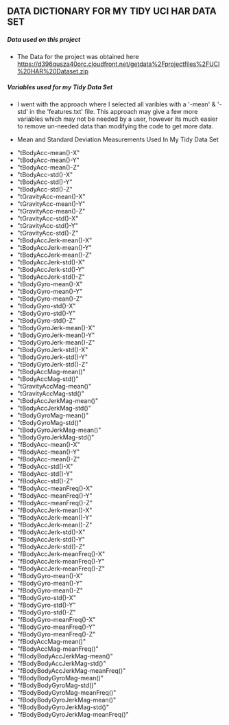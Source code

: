 ## DATA DICTIONARY FOR MY TIDY UCI HAR DATA SET 

##### Data used on this project

* The Data for the project was obtained here https://d396qusza40orc.cloudfront.net/getdata%2Fprojectfiles%2FUCI%20HAR%20Dataset.zip 

##### Variables used for my Tidy Data Set
* I went with the approach where I selected all varibles with a '-mean' & '-std' in the 'features.txt' file. This approach may give a few more variables which may not be needed by a user, however its much easier to remove un-needed  data than modifying the code to get more data.

* Mean and Standard Deviation Measurements Used In My Tidy Data Set
<ul>
<li> "tBodyAcc-mean()-X" </li>
<li>"tBodyAcc-mean()-Y" </li>
<li> "tBodyAcc-mean()-Z" </li>
<li> "tBodyAcc-std()-X"  </li>             
<li> "tBodyAcc-std()-Y" </li>
<li> "tBodyAcc-std()-Z" </li>
<li> "tGravityAcc-mean()-X" </li>
<li> "tGravityAcc-mean()-Y" </li>
<li> "tGravityAcc-mean()-Z" </li>
<li> "tGravityAcc-std()-X" </li>
<li> "tGravityAcc-std()-Y"  </li>
<li> "tGravityAcc-std()-Z"   </li>         
<li> "tBodyAccJerk-mean()-X"  </li>
<li> "tBodyAccJerk-mean()-Y"  </li>
<li> "tBodyAccJerk-mean()-Z" </li>
<li> "tBodyAccJerk-std()-X"   </li>        
<li> "tBodyAccJerk-std()-Y"  </li>
<li> "tBodyAccJerk-std()-Z" </li>
<li> "tBodyGyro-mean()-X"  </li>
<li> "tBodyGyro-mean()-Y"  </li>           
<li> "tBodyGyro-mean()-Z" </li>
<li> "tBodyGyro-std()-X"  </li>
<li> "tBodyGyro-std()-Y"  </li>   
<li> "tBodyGyro-std()-Z"  </li>            
<li> "tBodyGyroJerk-mean()-X" </li>
<li> "tBodyGyroJerk-mean()-Y"  </li>
<li> "tBodyGyroJerk-mean()-Z" </li>
<li> "tBodyGyroJerk-std()-X"   </li>       
<li> "tBodyGyroJerk-std()-Y"  </li>
<li> "tBodyGyroJerk-std()-Z" </li> 
<li> "tBodyAccMag-mean()"  </li>   
<li> "tBodyAccMag-std()"  </li>            
<li> "tGravityAccMag-mean()"</li>
<li> "tGravityAccMag-std()"  </li> 
<li> "tBodyAccJerkMag-mean()"  </li>
<li> "tBodyAccJerkMag-std()"  </li>        
<li> "tBodyGyroMag-mean()" </li>    
<li> "tBodyGyroMag-std()"  </li>  
<li> "tBodyGyroJerkMag-mean()"  </li>
<li> "tBodyGyroJerkMag-std()"   </li>      
<li> "fBodyAcc-mean()-X"    </li> 
<li> "fBodyAcc-mean()-Y"  </li> 
<li> "fBodyAcc-mean()-Z" </li>  
<li> "fBodyAcc-std()-X"  </li>             
<li> "fBodyAcc-std()-Y"  </li> 
<li> "fBodyAcc-std()-Z"  </li>  
<li> "fBodyAcc-meanFreq()-X" </li>
<li> "fBodyAcc-meanFreq()-Y" </li>         
<li> "fBodyAcc-meanFreq()-Z" </li>
<li> "fBodyAccJerk-mean()-X" </li> 
<li> "fBodyAccJerk-mean()-Y" </li>
<li> "fBodyAccJerk-mean()-Z" </li>         
<li> "fBodyAccJerk-std()-X"  </li>
<li> "fBodyAccJerk-std()-Y"  </li> 
<li> "fBodyAccJerk-std()-Z"  </li>  
<li> "fBodyAccJerk-meanFreq()-X"   </li>   
<li> "fBodyAccJerk-meanFreq()-Y" </li>
<li> "fBodyAccJerk-meanFreq()-Z" </li>
<li> "fBodyGyro-mean()-X"  </li>      
<li> "fBodyGyro-mean()-Y" </li>            
<li> "fBodyGyro-mean()-Z" </li>     
<li> "fBodyGyro-std()-X" </li>      
<li> "fBodyGyro-std()-Y" </li>     
<li> "fBodyGyro-std()-Z" </li>             
<li> "fBodyGyro-meanFreq()-X"  </li>
<li> "fBodyGyro-meanFreq()-Y" </li> 
<li> "fBodyGyro-meanFreq()-Z" </li>   
<li>"fBodyAccMag-mean()" </li>     
<li>"fBodyAccMag-meanFreq()"  </li> 
<li> "fBodyBodyAccJerkMag-mean()" </li>
<li> "fBodyBodyAccJerkMag-std()" </li>     
<li> "fBodyBodyAccJerkMag-meanFreq()" </li>
<li>"fBodyBodyGyroMag-mean()" </li>     
<li>"fBodyBodyGyroMag-std()"   </li>    
<li>"fBodyBodyGyroMag-meanFreq()"  </li>  
<li>"fBodyBodyGyroJerkMag-mean()" </li>
<li>"fBodyBodyGyroJerkMag-std()"  </li> 
<li>"fBodyBodyGyroJerkMag-meanFreq()"</li>
</ul>